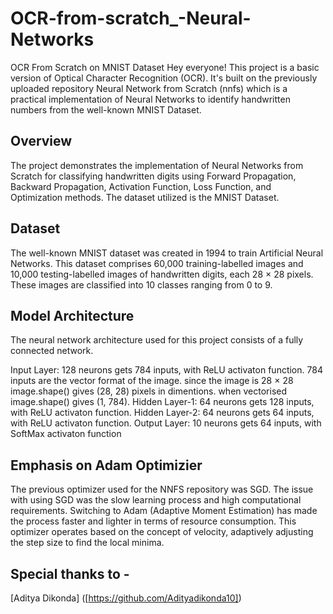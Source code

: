 # OCR-from-scratch_-Neural-Networks
OCR From Scratch on MNIST Dataset
Hey everyone! This project is a basic version of Optical Character Recognition (OCR). It's built on the previously uploaded repository Neural Network from Scratch (nnfs) which is a practical implementation of Neural Networks to identify handwritten numbers from the well-known MNIST Dataset.

## Overview
The project demonstrates the implementation of Neural Networks from Scratch for classifying handwritten digits using Forward Propagation, Backward Propagation, Activation Function, Loss Function, and Optimization methods. The dataset utilized is the MNIST Dataset.

## Dataset
The well-known MNIST dataset was created in 1994 to train Artificial Neural Networks. This dataset comprises 60,000 training-labelled images and 10,000 testing-labelled images of handwritten digits, each 28 
×
 28 pixels. These images are classified into 10 classes ranging from 0 to 9.

## Model Architecture
The neural network architecture used for this project consists of a fully connected network.

Input Layer: 128 neurons gets 784 inputs, with ReLU activaton function.
784 inputs are the vector format of the image. since the image is 28 
×
 28 image.shape() gives (28, 28) pixels in dimentions. when vectorised image.shape() gives (1, 784).
Hidden Layer-1: 64 neurons gets 128 inputs, with ReLU activaton function.
Hidden Layer-2: 64 neurons gets 64 inputs, with ReLU activaton function.
Output Layer: 10 neurons gets 64 inputs, with SoftMax activaton function

## Emphasis on Adam Optimizier
The previous optimizer used for the NNFS repository was SGD. The issue with using SGD was the slow learning process and high computational requirements. Switching to Adam (Adaptive Moment Estimation) has made the process faster and lighter in terms of resource consumption. This optimizer operates based on the concept of velocity, adaptively adjusting the step size to find the local minima.

## Special thanks to - 

[Aditya Dikonda] ([https://github.com/Adityadikonda10])

